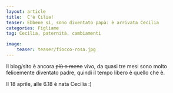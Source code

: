 ```yaml
---
layout: article
title:  C'è Cilia!
teaser: Ebbene sì, sono diventato papà: è arrivata Cecilia
categories: Figliame
tag: Cecilia, paternità, cambiamenti

image:
	teaser: teaser/fiocco-rosa.jpg
---
```

Il blog/sito è ancora <s>più o meno</s> vivo, da quasi tre mesi sono molto felicemente diventato padre, quindi il tempo libero è quello che è.

Il 18 aprile, alle 6.18 è nata Cecilia :)